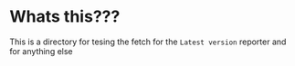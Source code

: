# Whats this???

This is a directory for tesing the fetch for the `Latest version` reporter and for anything else
